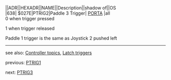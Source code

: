 ||ADR||HEXADR||NAME||Description||shadow of||OS  
|638| $027E|PTRIG2|Paddle 3 Trigger| [PORTA](../PORTA/index.md) |all  
0 when trigger pressed  
  
1 when trigger released  
  
Paddle 1 trigger is the same as Joystick 2 pushed left  
  
---
see also: [Controller topics](../Controller_topics/index.md), [Latch triggers](../GRACTL/index.md)  
  
  
previous: [PTRIG1](../PTRIG1/index.md)  
  
next: [PTRIG3](../PTRIG3/index.md)  
